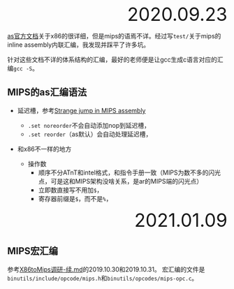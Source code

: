 <div style="text-align:right; font-size:3em;">2020.09.23</div>

[as官方文档](https://sourceware.org/binutils/docs/as/index.html)关于x86的很详细，但是mips的语焉不详。经过写`test/`关于mips的inline assembly内联汇编，我发现并踩平了许多坑。

针对这些文档不详的体系结构的汇编，最好的老师便是让gcc生成c语言对应的汇编`gcc -S`。

## MIPS的as汇编语法

* 延迟槽，参考[Strange jump in MIPS assembly](https://stackoverflow.com/questions/4115847/strange-jump-in-mips-assembly)

  * `.set noreorder`不会自动添加nop到延迟槽，
  * `.set reorder`（as默认）会自动处理延迟槽，

* 和x86不一样的地方

  * 操作数
    * 顺序不分ATnT和intel格式，和指令手册一致（MIPS为数不多的闪光点，可是这和MIPS架构没啥关系，是ar的MIPS端的闪光点）
    * 立即数直接写不用加`$`，
    * 寄存器前缀是`$`，而不是`%`，
    

<div style="text-align:right; font-size:3em;">2021.01.09</div>

## MIPS宏汇编

参考[X86toMips调研-续.md](../../BT/X86toMips/X86toMips调研-续.md)的2019.10.30和2019.10.31。
宏汇编的文件是`binutils/include/opcode/mips.h`和`binutils/opcodes/mips-opc.c`。